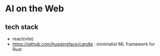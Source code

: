 # AI on the Web

## tech stack
  - react(vite)
  - https://github.com/huggingface/candle : minimalist ML framework for Rust